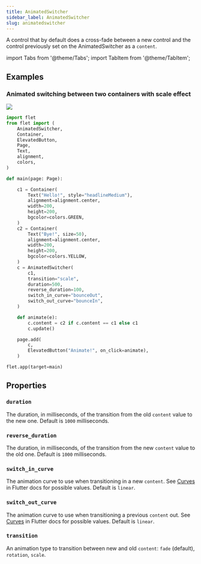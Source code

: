 ```yaml
---
title: AnimatedSwitcher
sidebar_label: AnimatedSwitcher
slug: animatedswitcher
---
```


A control that by default does a cross-fade between a new control and the control previously set on the AnimatedSwitcher as a `content`.

import Tabs from '@theme/Tabs';
import TabItem from '@theme/TabItem';

## Examples

### Animated switching between two containers with scale effect

<img src="/img/docs/controls/animated-switcher/animated-switcher.gif" className="screenshot-20" />

<Tabs groupId="language">
  <TabItem value="python" label="Python" default>

```python
import flet
from flet import (
    AnimatedSwitcher,
    Container,
    ElevatedButton,
    Page,
    Text,
    alignment,
    colors,
)

def main(page: Page):

    c1 = Container(
        Text("Hello!", style="headlineMedium"),
        alignment=alignment.center,
        width=200,
        height=200,
        bgcolor=colors.GREEN,
    )
    c2 = Container(
        Text("Bye!", size=50),
        alignment=alignment.center,
        width=200,
        height=200,
        bgcolor=colors.YELLOW,
    )
    c = AnimatedSwitcher(
        c1,
        transition="scale",
        duration=500,
        reverse_duration=100,
        switch_in_curve="bounceOut",
        switch_out_curve="bounceIn",
    )

    def animate(e):
        c.content = c2 if c.content == c1 else c1
        c.update()

    page.add(
        c,
        ElevatedButton("Animate!", on_click=animate),
    )

flet.app(target=main)
```
  </TabItem>
</Tabs>

## Properties

### `duration`

The duration, in milliseconds, of the transition from the old `content` value to the new one. Default is `1000` milliseconds.

### `reverse_duration`

The duration, in milliseconds, of the transition from the new `content` value to the old one. Default is `1000` milliseconds.

### `switch_in_curve`

The animation curve to use when transitioning in a new `content`. See [Curves](https://api.flutter.dev/flutter/animation/Curves-class.html) in Flutter docs for possible values. Default is `linear`.

### `switch_out_curve`

The animation curve to use when transitioning a previous `content` out. See [Curves](https://api.flutter.dev/flutter/animation/Curves-class.html) in Flutter docs for possible values. Default is `linear`.

### `transition`

An animation type to transition between new and old `content`: `fade` (default), `rotation`, `scale`.